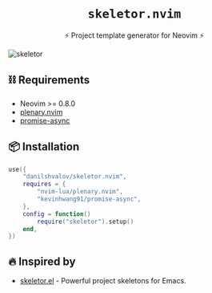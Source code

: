 <h1 align="center"><code>skeletor.nvim</code></h1>
<p align="center">⚡ Project template generator for Neovim ⚡</p>

![skeletor](https://user-images.githubusercontent.com/57654917/195681224-e4d36de7-4310-4a4d-ae63-6a0a07589966.jpg)


## ⛓ Requirements

* Neovim >= 0.8.0
* [plenary.nvim](https://github.com/nvim-lua/plenary.nvim/)
* [promise-async](https://github.com/kevinhwang91/promise-async)

## 📦 Installation

```lua
use({
    "danilshvalov/skeletor.nvim",
    requires = {
        "nvim-lua/plenary.nvim",
        "kevinhwang91/promise-async",
    },
    config = function()
        require("skeletor").setup()
    end,
})
```

## 🔥 Inspired by

* [skeletor.el](https://github.com/chrisbarrett/skeletor.el) - Powerful project skeletons for Emacs.
